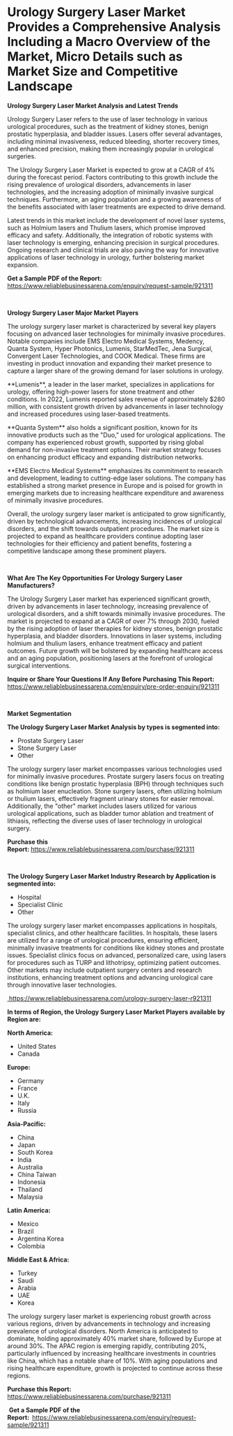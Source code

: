 <p><h1>Urology Surgery Laser Market Provides a Comprehensive Analysis Including a Macro Overview of the Market, Micro Details such as Market Size and Competitive Landscape</h1></p><p><strong>Urology Surgery Laser Market Analysis and Latest Trends</strong></p>
<p><p>Urology Surgery Laser refers to the use of laser technology in various urological procedures, such as the treatment of kidney stones, benign prostatic hyperplasia, and bladder issues. Lasers offer several advantages, including minimal invasiveness, reduced bleeding, shorter recovery times, and enhanced precision, making them increasingly popular in urological surgeries.</p><p>The Urology Surgery Laser Market is expected to grow at a CAGR of 4% during the forecast period. Factors contributing to this growth include the rising prevalence of urological disorders, advancements in laser technologies, and the increasing adoption of minimally invasive surgical techniques. Furthermore, an aging population and a growing awareness of the benefits associated with laser treatments are expected to drive demand.</p><p>Latest trends in this market include the development of novel laser systems, such as Holmium lasers and Thulium lasers, which promise improved efficacy and safety. Additionally, the integration of robotic systems with laser technology is emerging, enhancing precision in surgical procedures. Ongoing research and clinical trials are also paving the way for innovative applications of laser technology in urology, further bolstering market expansion.</p></p>
<p><strong>Get a Sample PDF of the Report:&nbsp;</strong> <a href="https://www.reliablebusinessarena.com/enquiry/request-sample/921311?utm_campaign=3000&utm_medium=2&utm_source=Github&utm_content=ia&utm_term=18042025&utm_id=urology-surgery-laser">https://www.reliablebusinessarena.com/enquiry/request-sample/921311</a></p>
<p>&nbsp;</p>
<p><strong>Urology Surgery Laser Major Market Players</strong></p>
<p><p>The urology surgery laser market is characterized by several key players focusing on advanced laser technologies for minimally invasive procedures. Notable companies include EMS Electro Medical Systems, Medency, Quanta System, Hyper Photonics, Lumenis, StarMedTec, Jena Surgical, Convergent Laser Technologies, and COOK Medical. These firms are investing in product innovation and expanding their market presence to capture a larger share of the growing demand for laser solutions in urology.</p><p>**Lumenis**, a leader in the laser market, specializes in applications for urology, offering high-power lasers for stone treatment and other conditions. In 2022, Lumenis reported sales revenue of approximately $280 million, with consistent growth driven by advancements in laser technology and increased procedures using laser-based treatments.</p><p>**Quanta System** also holds a significant position, known for its innovative products such as the "Duo," used for urological applications. The company has experienced robust growth, supported by rising global demand for non-invasive treatment options. Their market strategy focuses on enhancing product efficacy and expanding distribution networks.</p><p>**EMS Electro Medical Systems** emphasizes its commitment to research and development, leading to cutting-edge laser solutions. The company has established a strong market presence in Europe and is poised for growth in emerging markets due to increasing healthcare expenditure and awareness of minimally invasive procedures.</p><p>Overall, the urology surgery laser market is anticipated to grow significantly, driven by technological advancements, increasing incidences of urological disorders, and the shift towards outpatient procedures. The market size is projected to expand as healthcare providers continue adopting laser technologies for their efficiency and patient benefits, fostering a competitive landscape among these prominent players.</p></p>
<p>&nbsp;</p>
<p><strong>What Are The Key Opportunities For Urology Surgery Laser Manufacturers?</strong></p>
<p><p>The Urology Surgery Laser market has experienced significant growth, driven by advancements in laser technology, increasing prevalence of urological disorders, and a shift towards minimally invasive procedures. The market is projected to expand at a CAGR of over 7% through 2030, fueled by the rising adoption of laser therapies for kidney stones, benign prostatic hyperplasia, and bladder disorders. Innovations in laser systems, including holmium and thulium lasers, enhance treatment efficacy and patient outcomes. Future growth will be bolstered by expanding healthcare access and an aging population, positioning lasers at the forefront of urological surgical interventions.</p></p>
<p><strong>Inquire or Share Your Questions If Any Before Purchasing This Report:</strong> <a href="https://www.reliablebusinessarena.com/enquiry/pre-order-enquiry/921311?utm_campaign=3000&utm_medium=2&utm_source=Github&utm_content=ia&utm_term=18042025&utm_id=urology-surgery-laser">https://www.reliablebusinessarena.com/enquiry/pre-order-enquiry/921311</a></p>
<p>&nbsp;</p>
<p><strong>Market Segmentation</strong></p>
<p><strong>The Urology Surgery Laser Market Analysis by types is segmented into:</strong></p>
<p><ul><li>Prostate Surgery Laser</li><li>Stone Surgery Laser</li><li>Other</li></ul></p>
<p><p>The urology surgery laser market encompasses various technologies used for minimally invasive procedures. Prostate surgery lasers focus on treating conditions like benign prostatic hyperplasia (BPH) through techniques such as holmium laser enucleation. Stone surgery lasers, often utilizing holmium or thulium lasers, effectively fragment urinary stones for easier removal. Additionally, the "other" market includes lasers utilized for various urological applications, such as bladder tumor ablation and treatment of lithiasis, reflecting the diverse uses of laser technology in urological surgery.</p></p>
<p><strong>Purchase this Report:&nbsp;</strong><a href="https://www.reliablebusinessarena.com/purchase/921311?utm_campaign=3000&utm_medium=2&utm_source=Github&utm_content=ia&utm_term=18042025&utm_id=urology-surgery-laser">https://www.reliablebusinessarena.com/purchase/921311</a></p>
<p>&nbsp;</p>
<p><strong>The Urology Surgery Laser Market Industry Research by Application is segmented into:</strong></p>
<p><ul><li>Hospital</li><li>Specialist Clinic</li><li>Other</li></ul></p>
<p><p>The urology surgery laser market encompasses applications in hospitals, specialist clinics, and other healthcare facilities. In hospitals, these lasers are utilized for a range of urological procedures, ensuring efficient, minimally invasive treatments for conditions like kidney stones and prostate issues. Specialist clinics focus on advanced, personalized care, using lasers for procedures such as TURP and lithotripsy, optimizing patient outcomes. Other markets may include outpatient surgery centers and research institutions, enhancing treatment options and advancing urological care through innovative laser technologies.</p></p>
<p><a href="https://www.reliablebusinessarena.com/urology-surgery-laser-r921311?utm_campaign=3000&utm_medium=2&utm_source=Github&utm_content=ia&utm_term=18042025&utm_id=urology-surgery-laser">&nbsp;https://www.reliablebusinessarena.com/urology-surgery-laser-r921311</a></p>
<p><strong>In terms of Region, the Urology Surgery Laser Market Players available by Region are:</strong></p>
<p>
    <p> <strong> North America: </strong>
        <ul>
            <li>United States</li>
            <li>Canada</li>
        </ul>
        </p> 
    <p> <strong> Europe: </strong>
        <ul>
            <li>Germany</li>
            <li>France</li>
            <li>U.K.</li>
            <li>Italy</li>
            <li>Russia</li>
        </ul>
        </p> 
    <p> <strong> Asia-Pacific: </strong>
        <ul>
            <li>China</li>
            <li>Japan</li>
            <li>South Korea</li>
            <li>India</li>
            <li>Australia</li>
            <li>China Taiwan</li>
            <li>Indonesia</li>
            <li>Thailand</li>
            <li>Malaysia</li>
        </ul>
        </p> 
    <p> <strong> Latin America: </strong>
        <ul>
            <li>Mexico</li>
            <li>Brazil</li>
            <li>Argentina Korea</li>
            <li>Colombia</li>
        </ul>
        </p> 
    <p> <strong> Middle East & Africa: </strong>
        <ul>
            <li>Turkey</li>
            <li>Saudi</li>
            <li>Arabia</li>
            <li>UAE</li>
            <li>Korea</li>
        </ul>
    </p>
    </p>
<p><p>The urology surgery laser market is experiencing robust growth across various regions, driven by advancements in technology and increasing prevalence of urological disorders. North America is anticipated to dominate, holding approximately 40% market share, followed by Europe at around 30%. The APAC region is emerging rapidly, contributing 20%, particularly influenced by increasing healthcare investments in countries like China, which has a notable share of 10%. With aging populations and rising healthcare expenditure, growth is projected to continue across these regions.</p></p>
<p><strong>Purchase this Report: </strong><a href="https://www.reliablebusinessarena.com/purchase/921311?utm_campaign=3000&utm_medium=2&utm_source=Github&utm_content=ia&utm_term=18042025&utm_id=urology-surgery-laser">https://www.reliablebusinessarena.com/purchase/921311</a></p>
<p>&nbsp;<strong>Get a Sample PDF of the Report:&nbsp;&nbsp;</strong><a href="https://www.reliablebusinessarena.com/enquiry/request-sample/921311?utm_campaign=3000&utm_medium=2&utm_source=Github&utm_content=ia&utm_term=18042025&utm_id=urology-surgery-laser">https://www.reliablebusinessarena.com/enquiry/request-sample/921311</a></p>
<p><strong></strong></p>
<p><p></p><p></p><p></p></p>